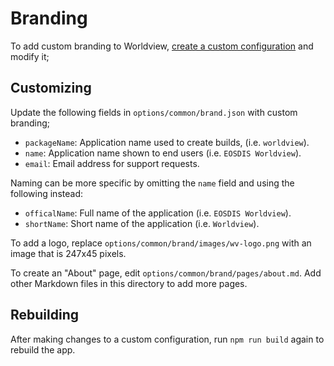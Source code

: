 # Branding

To add custom branding to Worldview,
[create a custom configuration](configuration.md) and modify it;

## Customizing

Update the following fields in `options/common/brand.json` with custom branding;

* `packageName`: Application name used to create builds, (i.e. `worldview`).
* `name`: Application name shown to end users (i.e. `EOSDIS Worldview`).
* `email`: Email address for support requests.

Naming can be more specific by omitting the `name` field and using
the following instead:

* `officalName`: Full name of the application (i.e. `EOSDIS Worldview`).
* `shortName`: Short name of the application (i.e. `Worldview`).

To add a logo, replace `options/common/brand/images/wv-logo.png` with an image
that is 247x45 pixels.

To create an "About" page, edit `options/common/brand/pages/about.md`. Add other
Markdown files in this directory to add more pages.

## Rebuilding

After making changes to a custom configuration, run `npm run build` again to
rebuild the app.
